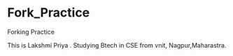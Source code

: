 # Fork_Practice
Forking Practice

This is Lakshmi Priya .
Studying Btech in CSE from vnit, Nagpur,Maharastra.
